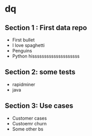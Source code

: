 # dq

## Section 1 : First data repo
- First bullet
- I love spaghetti
- Penguins 
- Python hissssssssssssssssssss

## Section 2: some tests

- rapidminer 
- java

## Section 3: Use cases
- Customer cases
- Custoemr churn
- Some other bs
